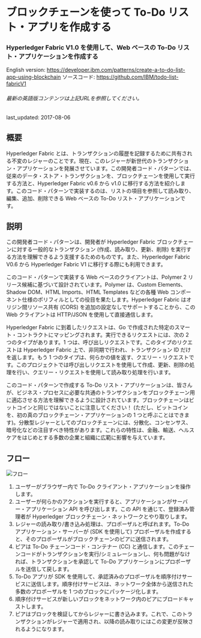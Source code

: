 # ブロックチェーンを使って To-Do リスト・アプリを作成する

### Hyperledger Fabric V1.0 を使用して、Web ベースの To-Do リスト・アプリケーションを作成する

English version: https://developer.ibm.com/patterns/create-a-to-do-list-app-using-blockchain
  ソースコード: https://github.com/IBM/todo-list-fabricV1

###### 最新の英語版コンテンツは上記URLを参照してください。
last_updated: 2017-08-06

 
## 概要

Hyperledger Fabric とは、トランザクションの履歴を記録するために共有される不変のレジャーのことです。現在、このレジャーが新世代のトランザクション・アプリケーションを発展させています。この開発者コード・パターンでは、従来のデータ・ストア・トランザクションを、ブロックチェーンを使用して実行する方法と、Hyperledger Fabric v0.6 から v1.0 に移行する方法を紹介します。このコード・パターンで実装するのは、リストの項目を参照して読み取り、編集、追加、削除できる Web ベースの To-Do リスト・アプリケーションです。

## 説明

この開発者コード・パターンは、開発者が Hyperledger Fabric ブロックチェーンに対する一般的なトランザクション (作成、読み取り、更新、削除) を実行する方法を理解できるよう支援するためのものです。また、Hyperledger Fabric V0.6 から Hyperledger Fabric V1 に移行する際にも利用できます。

このコード・パターンで実装する Web ベースのクライアントは、Polymer 2 リリース候補に基づいて設計されています。Polymer は、Custom Elements、Shadow DOM、HTML Imports、HTML Templates などの各種 Web コンポーネント仕様のポリフィルとしての役目を果たします。Hyperledger Fabric はオリジン間リソース共有 (CORS) を追加の設定なしでサポートすることから、この Web クライアントは HTTP/JSON を使用して直接通信します。

Hyperledger Fabric に到着したリクエストは、Go で作成された特定のスマート・コントラクトにマッピングされます。実行できるリクエストには、次の 2 つのタイプがあります。1 つは、呼び出しリクエストです。このタイプのリクエストは Hyperledger Fabric 上で、非同期で行われ、トランザクション ID だけを返します。もう 1 つのタイプは、何らかの値を返す、クエリー・リクエストです。このプロジェクトでは呼び出しリクエストを使用して作成、更新、削除の処理を行い、クエリー・リクエストを使用して読み取り処理を行います。

このコード・パターンで作成する To-Do リスト・アプリケーションは、皆さんが、ビジネス・プロセスに必要な共通のトランザクションをブロックチェーン用に適応させる方法を理解できるように設計されています。ブロックチェーンはビットコインと同じではないことに注意してください！ (ただし、ビットコインを、初の真のブロックチェーン・アプリケーションの 1 つと呼ぶことはできます)。分散型レジャーとしてのブロックチェーンには、分散化、コンセンサス、暗号化などの注目すべき特性があります。これらの特性は、金融、輸送、ヘルスケアをはじめとする多数の企業と組織に広範に影響を与えています。

## フロー

![フロー](../../images/a-to-list-app-using-blockchain.png)

1. ユーザーがブラウザー内で To-Do クライアント・アプリケーションを操作します。
1. ユーザーが何らかのアクションを実行すると、アプリケーションがサーバー・アプリケーション API を呼び出します。この API を通じて、登録済み管理者が Hyperledger ブロックチェーン・ネットワークとやり取りします。
1. レジャーの読み取り/書き込み処理は、プロポーザルと呼ばれます。To-Do アプリケーション・サーバーが (SDK を使用して) プロポーザルを作成すると、そのプロポーザルがブロックチェーンのピアに送信されます。
1. ピアは To-Do チェーンコード・コンテナー (CC) と通信します。このチェーンコードがトランザクションを実行/シミュレーションし、何も問題がなければ、トランザクションを承認して To-Do アプリケーションにプロポーザルを送信して戻します。
1. To-Do アプリが SDK を使用して、承認済みのプロポーザルを順序付けサービスに送信します。順序付けサービスは、ネットワーク全体から送信された多数のプロポーザルを 1 つのブロックにパッケージ化します。
1. 順序付けサービスが新しいブロックをネットワーク内のピアにブロードキャストします。
1. ピアはブロックを検証してからレジャーに書き込みます。これで、このトランザクションがレジャーで適用され、以降の読み取りにはこの変更が反映されるようになります。

